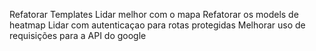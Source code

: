 Refatorar Templates
Lidar melhor com o mapa
Refatorar os models de heatmap
Lidar com autenticaçao para rotas protegidas
Melhorar uso de requisições para a API do google
